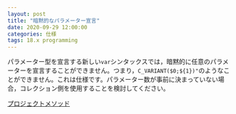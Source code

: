 ```yaml
---
layout: post
title: "暗黙的なパラメーター宣言"
date: 2020-09-29 12:00:00
categories: 仕様
tags: 18.x programming 
---
```


パラメーター型を宣言する新しい``var``シンタックスでは，暗黙的に任意のパラメーターを宣言することができません。つまり，``C_VARIANT($0;${1})"``のようなことができません。これは仕様です。パラメーター数が事前に決まっていない場合，コレクション側を使用することを検討してください。

[プロジェクトメソッド](https://doc.4d.com/4Dv18R3/4D/18-R3/Project-Methods.300-4901178.ja.html)

